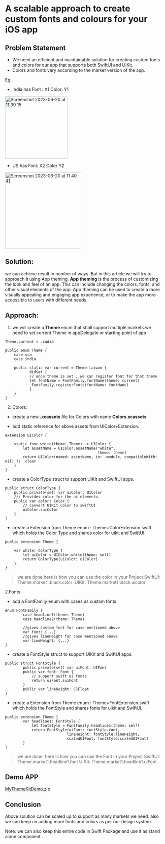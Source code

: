 
# A scalable approach to create custom fonts and colours for your iOS app

## Problem Statement
- We need an efficient and maintainable solution for creating custom fonts and
colors for our app that supports both SwiftUI and UIKit.
- Colors and fonts vary according to the market version of the app.

Eg. 
- India has Font : X1 Color: Y1

<img width="202" alt="Screenshot 2023-06-20 at 11 39 15" src="https://github.com/raghav1786/my_theme_kit_ios/assets/53406407/f69fb862-ba18-4056-aced-3a119d4f48f1">

- US has Font: X2 Color Y2

<img width="247" alt="Screenshot 2023-06-20 at 11 40 41" src="https://github.com/raghav1786/my_theme_kit_ios/assets/53406407/d85af1c0-4d22-4d28-afd0-6729f9007a83">


## Solution:
we can achieve result in number of ways. But in this article we will try to approach it using App theming.
**App theming** is the process of customizing the look and feel of an app. This can include changing the colors, fonts, and other visual elements of the app. App theming can be used to create a more visually appealing and engaging app experience, or to make the app more accessible to users with different needs.

## Approach:
1. we will create a **Theme** enum that shall support multiple markets.we need to set current Theme in appDelegate or starting point of app

```
Theme.current = .india

public enum Theme {
    case usa
    case india

    public static var current = Theme.taiwan {
           didSet {
           // once theme is set , we can register font for that theme
           let fontName = FontFamily.fontName(theme: current)
            FontFamily.registerFonts(fontName: fontName)
           }
    }
}
```

2. Colors: 

- create a new __.xcassets__ file for Colors with name __Colors.xcassets__

- add static reference for above assets from UIColor+Extension.

``` 
extension UIColor {

    static func white(theme: Theme) -> UIColor {
        let assetName = UIColor.assetName("white",
                                          theme: theme)
        return UIColor(named: assetName, in: .module, compatibleWith: nil) ?? .clear
    }
}
```

- create a ColorType struct to support UIKit and SwiftUI apps.

```
public struct ColorType {
    public private(set) var uiColor: UIColor
    /// Provides color for the ui elements.
    public var color: Color {
        // convert UIKit color to swiftUI
        uiColor.suiColor
    }
}
```
- create a Extension from Theme enum : Theme+ColorExtension.swift which holds the Color Type and shares color for uikit and SwiftUI.

``` 
public extension Theme {

    var white: ColorType {
        let uiColor = UIColor.white(theme: self)
        return ColorType(uiColor: uiColor)
    }
}
```

> we are done,here is how you can use the color in your Project
> SwiftUI: Theme.market1.black.color 
> UIKit: Theme.market1.black.uicolor


2.Fonts:

- add a FontFamily enum with cases as custom fonts.

``` 
enum FontFamily {
        case headline1(theme: Theme)
        case headline2(theme: Theme)

        //gives custom font for case mentioned above
        var font: {...} 
        //gives lineHeight for case mentioned above
        var lineHeight: {...}
}
```

- create a FontStyle struct to support UIKit and SwiftUI apps.

``` 
public struct FontStyle {
        public private(set) var uiFont: UIFont
        public var font: Font {
            // support swift ui fonts
            return uiFont.suiFont
        }
        public var lineHeight: CGFloat
}
```
    
- create a Extension from Theme enum : Theme+FontExtension.swift which holds the FontStyle  and shares fonts for uikit and SwiftUI.

``` 
public extension Theme {
        var headline1: FontStyle {
            let fontStyle = FontFamily.headline1(theme: self)
            return FontStyle(uiFont: fontStyle.font,
                            lineHeight: fontStyle.lineHeight,
                            scaledUIFont: fontStyle.scaledUIFont)
        }
}
```

> we are done, here is how you can use the Font in your Project
> SwiftUI: Theme.market1.headline1.font
> UIKit: Theme.market1.headline1.uiFont.


## Demo APP

[MyThemeKitDemo.zip](https://github.com/raghav1786/my_theme_kit_ios/files/11791275/MyThemeKitDemo.zip)



## Conclusion
Above solution can be scaled up to support as many markets we need.
also we can keep on adding more fonts and colors as per our design system.

Note: we can also keep this entire code in Swift Package and use it as stand alone component .
